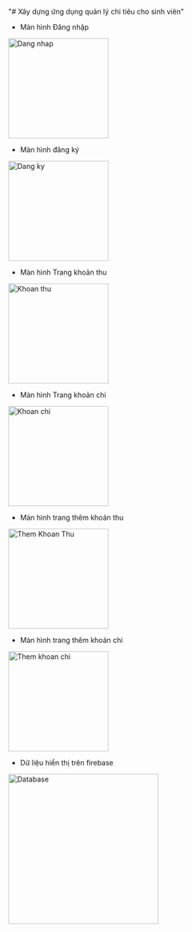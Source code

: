 "# Xây dựng ứng dụng quản lý chi tiêu cho sinh viên"
- Màn hình Đăng nhập
<img src="https://github.com/dinhhoang382/QLCT/assets/133390966/8e172dae-c64f-424b-9d56-00fdcc6f3c80" alt="Dang nhap" width="200">

- Màn hình đăng ký
<img src="https://github.com/dinhhoang382/QLCT/assets/133390966/ee9c1c66-b417-4d75-a706-b9e2fcbbbe7c"  alt="Dang ky" width="200">

- Màn hình Trang khoản thu
<img src="https://github.com/dinhhoang382/QLCT/assets/133390966/a6de9f43-2f92-48f2-89c0-787a184c8260" alt="Khoan thu" width="200">

- Màn hình Trang khoản chi
<img src="https://github.com/dinhhoang382/QLCT/assets/133390966/181a51c1-3ed8-43cc-9f2a-4f16b44e156a" alt="Khoan chi" width="200">

- Màn hình trang thêm khoản thu
<img src="https://github.com/dinhhoang382/QLCT/assets/133390966/d0941c34-bdc0-4303-bc2b-b7d7850b9c3a" alt="Them Khoan Thu" width="200">

- Màn hình trang thêm khoản chi
<img src="https://github.com/dinhhoang382/QLCT/assets/133390966/aa86c13b-dd0f-4e32-8dbb-f9507707029c" alt="Them khoan chi" width="200">

- Dữ liệu hiển thị trên firebase
<img src="https://github.com/dinhhoang382/QLCT/assets/133390966/4387d18f-07de-4b5f-ab23-2ce3ca084ee0" alt="Database" height="300">





